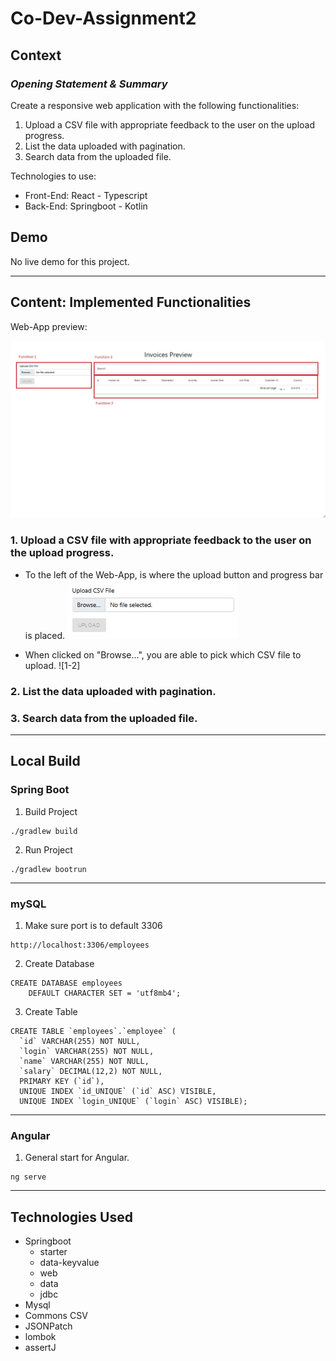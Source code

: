 # Co-Dev-Assignment2

## **Context**

### _Opening Statement & Summary_

Create a responsive web application with the following functionalities:
1. Upload a CSV file with appropriate feedback to the user on the upload progress.
2. List the data uploaded with pagination.
3. Search data from the uploaded file.

Technologies to use: 
* Front-End: React - Typescript
* Back-End: Springboot - Kotlin


## Demo
No live demo for this project.

___
## **Content: Implemented Functionalities**

Web-App preview:

![0-1](/README-Assets/0-1.jpg)


### 1. Upload a CSV file with appropriate feedback to the user on the upload progress.
 - To the left of the Web-App, is where the upload button and progress bar is placed.
![1-1](/README-Assets/1-1.jpg)

- When clicked on "Browse...", you are able to pick which CSV file to upload.
![1-2]


### 2. List the data uploaded with pagination.

### 3. Search data from the uploaded file.






___
## **Local Build**
### Spring Boot
1. Build Project
```
./gradlew build
```
2. Run Project
```
./gradlew bootrun
```
___
### mySQL
1. Make sure port is to default 3306

```
http://localhost:3306/employees
```
2. Create Database
```
CREATE DATABASE employees
    DEFAULT CHARACTER SET = 'utf8mb4';
```
3. Create Table
```
CREATE TABLE `employees`.`employee` (
  `id` VARCHAR(255) NOT NULL,
  `login` VARCHAR(255) NOT NULL,
  `name` VARCHAR(255) NOT NULL,
  `salary` DECIMAL(12,2) NOT NULL,
  PRIMARY KEY (`id`),
  UNIQUE INDEX `id_UNIQUE` (`id` ASC) VISIBLE,
  UNIQUE INDEX `login_UNIQUE` (`login` ASC) VISIBLE);
```
___
### Angular
1. General start for Angular.

```
ng serve
```
___
## Technologies Used
- Springboot
  - starter
  - data-keyvalue
  - web
  - data
  - jdbc
- Mysql 
- Commons CSV
- JSONPatch
- lombok
- assertJ